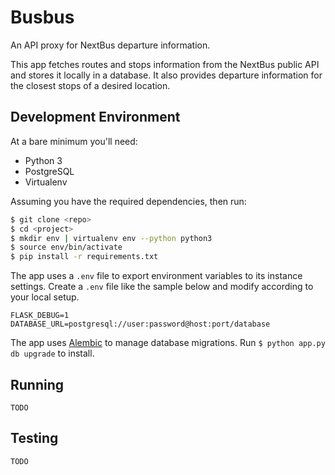 # Busbus

An API proxy for NextBus departure information.

This app fetches routes and stops information from the NextBus public API and
stores it locally in a database. It also provides departure information for the
closest stops of a desired location.

## Development Environment

At a bare minimum you'll need:

- Python 3
- PostgreSQL
- Virtualenv

Assuming you have the required dependencies, then run:

```bash
$ git clone <repo>
$ cd <project>
$ mkdir env | virtualenv env --python python3
$ source env/bin/activate
$ pip install -r requirements.txt
```

The app uses a `.env` file to export environment variables to its instance
settings. Create a `.env` file like the sample below and modify according to
your local setup.

```
FLASK_DEBUG=1
DATABASE_URL=postgresql://user:password@host:port/database
```

The app uses [Alembic](https://bitbucket.org/zzzeek/alembic) to manage database
migrations. Run `$ python app.py db upgrade` to install.

## Running

`TODO`

## Testing

`TODO`
